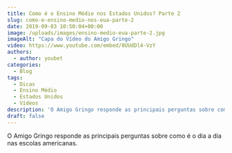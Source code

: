 ```yaml
---
title: Como é o Ensino Médio nos Estados Unidos? Parte 2
slug: como-e-ensino-medio-nos-eua-parte-2
date: 2019-09-03 10:50:04+00:00
image: /uploads/images/ensino-medio-eua-parte-2.jpg
imageAlt: "Capa do Vídeo do Amigo Gringo"
video: https://www.youtube.com/embed/8UUdDl4-VzY
authors:
  - author: youbet
categories:
  - Blog
tags:
  - Dicas
  - Ensino Médio
  - Estados Unidos
  - Vídeos
description: 'O Amigo Gringo responde as principais perguntas sobre como é o dia a dia nas escolas americanas.'
draft: false
---
```


O Amigo Gringo responde as principais perguntas sobre como é o dia a dia nas escolas americanas.
